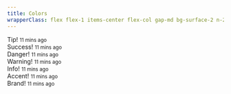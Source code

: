 ```yaml
---
title: Colors
wrapperClass: flex flex-1 items-center flex-col gap-md bg-surface-2 n-24 p-24
---
```


<div class="vv-toast" aria-live="assertive" aria-atomic="true">
    <div class="vv-toast__header">
        <IconifyIcon icon="akar-icons:heart" class="mr-12"/>
        Tip!
        <small class="ml-auto font-extralight text-14">11 mins ago</small>
    </div>
</div>

<div class="vv-toast vv-toast--success" aria-live="assertive" aria-atomic="true">
    <div class="vv-toast__header">
        <IconifyIcon icon="akar-icons:check" class="mr-12"/>
        Success!
        <small class="ml-auto font-extralight text-14">11 mins ago</small>
    </div>
</div>

<div class="vv-toast vv-toast--danger" aria-live="assertive" aria-atomic="true">
    <div class="vv-toast__header">
        <IconifyIcon icon="akar-icons:block" class="mr-12"/>
        Danger!
        <small class="ml-auto font-extralight text-14">11 mins ago</small>
    </div>
</div>

<div class="vv-toast vv-toast--warning" aria-live="assertive" aria-atomic="true">
    <div class="vv-toast__header">
        <IconifyIcon icon="akar-icons:triangle-alert" class="mr-12"/>
        Warning!
        <small class="ml-auto font-extralight text-14">11 mins ago</small>
    </div>
</div>

<div class="vv-toast vv-toast--info" aria-live="assertive" aria-atomic="true">
    <div class="vv-toast__header">
        <IconifyIcon icon="akar-icons:music" class="mr-12"/>
        Info!
        <small class="ml-auto font-extralight text-14">11 mins ago</small>
    </div>
</div>

<div class="vv-toast vv-toast--accent" aria-live="assertive" aria-atomic="true">
    <div class="vv-toast__header">
        <IconifyIcon icon="akar-icons:key" class="mr-12"/>
        Accent!
        <small class="ml-auto font-extralight text-14">11 mins ago</small>
    </div>
</div>

<div class="vv-toast vv-toast--brand" aria-live="assertive" aria-atomic="true">
    <div class="vv-toast__header">
        <IconifyIcon icon="akar-icons:trophy" class="mr-12"/>
        Brand!
        <small class="ml-auto font-extralight text-14">11 mins ago</small>
    </div>
</div>